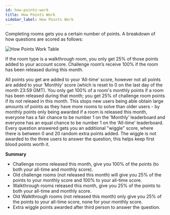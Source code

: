 ```yaml
---
id: how-points-work
title: How Points Work
sidebar_label: How Points Work
---
```


Completing rooms gets you a certain number of points. A breakdown of how questions are scored as follows:

![How Points Work Table](https://i.imgur.com/f5ba1Er.png)

If the room type is a walkthrough room, you only get 25% of those points added to your account score. Challenge room’s receive 100% if the room has been released during this month.

All points you get are added to your ‘All-time’ score, however not all points are added to your ‘Monthly’ score (which is reset to 0 on the last day of the month 23:59 GMT). You only get 100% of a room's monthly points if a room has been released during that month; you get 25% of challenge room points if its not releaed in this month. This stops new users being able obtain large amounts of points as they have more rooms to solve than older users - by monthly points only being awarded if a room is released this month, everyone has a fair chance to be number 1 on the ‘Monthly’ leaderboard and everyone has an equal chance to be number 1 on the ‘All-time’ leaderboard.
Every question answered gets you an additional "wiggle" score, where there is between 0 and 20 random extra points added. The wiggle is not awarded to the three users to answer the question, this helps keep first blood points worth it.

**Summary**
* Challenge rooms released this month, give you 100% of the points (to both your all-time and monthly score).
* Old challenge rooms (not released this month) will give you 25% of the points to your monthly score and 100% to your all-time score.
* Walkthrough rooms released this month, give you 25% of the points to both your all-time and monthly score.
* Old Walkthrough rooms (not released this month) only give you 25% of the points to your all-time score, none for your monthly score.
* Extra wiggle points awarded after third person to answer the question.